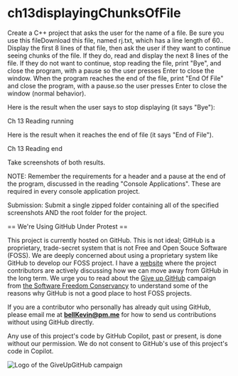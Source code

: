 # ch13displayingChunksOfFile

Create a C++ project that asks the user for the name of a file. Be sure you use this fileDownload this file, named rj.txt, which has a line length of 60.. Display the first 8 lines of that file, then ask the user if they want to continue seeing chunks of the file. If they do, read and display the next 8 lines of the file. If they do not want to continue, stop reading the file, print "Bye", and close the program, with a pause so the user presses Enter to close the window. When the program reaches the end of the file, print "End Of File" and close the program, with a pause.so the user presses Enter to close the window (normal behavior).

Here is the result when the user says to stop displaying (it says "Bye"):

Ch 13 Reading running

Here is the result when it reaches the end of file (it says "End of File").

Ch 13 Reading end

Take screenshots of both results.

 

NOTE: Remember the requirements for a header and a pause at the end of the program, discussed in the reading "Console Applications". These are required in every console application project.

Submission: Submit a single zipped folder containing all of the specified screenshots AND the root folder for the project.

== We're Using GitHub Under Protest ==

This project is currently hosted on GitHub.  This is not ideal; GitHub is a
proprietary, trade-secret system that is not Free and Open Souce Software
(FOSS).  We are deeply concerned about using a proprietary system like GitHub
to develop our FOSS project. I have a [website](https://bellKevin.me) where the
project contributors are actively discussing how we can move away from GitHub
in the long term.  We urge you to read about the [Give up GitHub](https://GiveUpGitHub.org) campaign 
from [the Software Freedom Conservancy](https://sfconservancy.org) to understand some of the reasons why GitHub is not 
a good place to host FOSS projects.

If you are a contributor who personally has already quit using GitHub, please
email me at **bellKevin@pm.me** for how to send us contributions without
using GitHub directly.

Any use of this project's code by GitHub Copilot, past or present, is done
without our permission.  We do not consent to GitHub's use of this project's
code in Copilot.

![Logo of the GiveUpGitHub campaign](https://sfconservancy.org/img/GiveUpGitHub.png)
